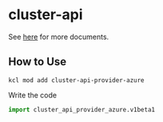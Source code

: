 # cluster-api

See [here](https://github.com/kcl-lang/modules/blob/main/cluster-api-provider-azure/docs/README.md) for more documents.

## How to Use

```shell
kcl mod add cluster-api-provider-azure
```

Write the code

```python
import cluster_api_provider_azure.v1beta1
```
